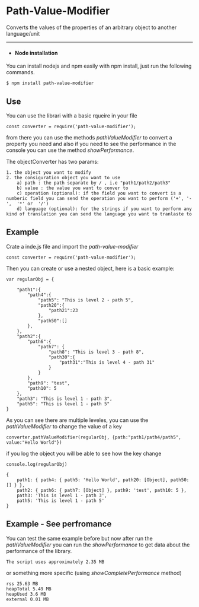 # Path-Value-Modifier

Converts the values of the properties of an arbitrary object to another language/unit

---

- #### Node installation 

You can install nodejs and npm easily with npm install, just run the following commands.

    $ npm install path-value-modifier


## Use

You can use the librari with a basic rqueire in your file

    const converter = require('path-value-modifier');

from there you can use the methods *pathValueModifier* to convert a property you need and also if you need to see the performance in the console you can use the method *showPerformance*.

The objectConverter has two params:

    1. the object you want to modify
    2. the consiguration object you want to use
        a) path : the path separate by / , i.e "path1/path2/path3"
        b) value : the value you want to conver to 
        c) operation (optional): if the field you want to convert is a numberic field you can send the operation you want to perform ('+', '-',  '*' or  '/')
        d) language (optional): for the strings if you want to perform any kind of translation you can send the language you want to tranlaste to

## Example

Crate a inde.js file and import the *path-value-modifier*


    const converter = require('path-value-modifier');

Then you can create or use a nested object, here is a basic example:

    var regularObj = {

        "path1":{
            "path4":{
                "path5": "This is level 2 - path 5",
                "path20":{
                    "path21":23
                },
                "path50":[]
            },
        },
        "path2":{
            "path6":{
                "path7": {
                    "path8": "This is level 3 - path 8",
                    "path30":{
                        "path31":"This is level 4 - path 31"
                    }
                }
            },
            "path9": "test",
            "path10": 5
        },
        "path3": "This is level 1 - path 3",
        "path5": "This is level 1 - path 5"
    }


As you can see there are multiple leveles, you can use the *pathValueModifier* to change the value of a key

    converter.pathValueModifier(regularObj, {path:"path1/path4/path5", value:"Hello World"})

if you log the object you will be able to see how the key change 
    
    console.log(regularObj)

    {
        path1: { path4: { path5: 'Hello World', path20: [Object], path50: [] } },
        path2: { path6: { path7: [Object] }, path9: 'test', path10: 5 },
        path3: 'This is level 1 - path 3',
        path5: 'This is level 1 - path 5'
    }

## Example - See perfromance

You can test the same example before but now after run the *pathValueModifier* you can run the *showPerformance* to get data about the performance of the library.

    The script uses approximately 2.35 MB

or something more specific (using *showCompletePerformance* method)

    rss 25.63 MB
    heapTotal 5.49 MB
    heapUsed 3.6 MB
    external 0.01 MB